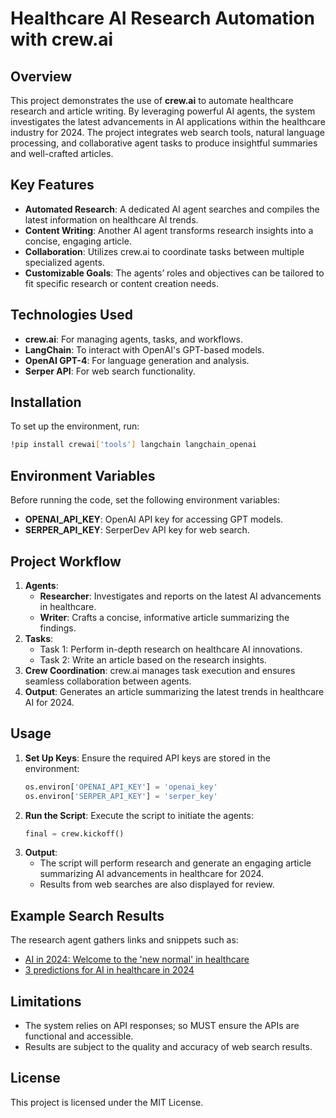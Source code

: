 # Healthcare AI Research Automation with crew.ai

## Overview
This project demonstrates the use of **crew.ai** to automate healthcare research and article writing. By leveraging powerful AI agents, the system investigates the latest advancements in AI applications within the healthcare industry for 2024. The project integrates web search tools, natural language processing, and collaborative agent tasks to produce insightful summaries and well-crafted articles.

## Key Features
- **Automated Research**: A dedicated AI agent searches and compiles the latest information on healthcare AI trends.
- **Content Writing**: Another AI agent transforms research insights into a concise, engaging article.
- **Collaboration**: Utilizes crew.ai to coordinate tasks between multiple specialized agents.
- **Customizable Goals**: The agents’ roles and objectives can be tailored to fit specific research or content creation needs.

## Technologies Used
- **crew.ai**: For managing agents, tasks, and workflows.
- **LangChain**: To interact with OpenAI's GPT-based models.
- **OpenAI GPT-4**: For language generation and analysis.
- **Serper API**: For web search functionality.

## Installation
To set up the environment, run:
```bash
!pip install crewai['tools'] langchain langchain_openai
```

## Environment Variables
Before running the code, set the following environment variables:
- **OPENAI_API_KEY**: OpenAI API key for accessing GPT models.
- **SERPER_API_KEY**: SerperDev API key for web search.

## Project Workflow
1. **Agents**:
   - **Researcher**: Investigates and reports on the latest AI advancements in healthcare.
   - **Writer**: Crafts a concise, informative article summarizing the findings.
2. **Tasks**:
   - Task 1: Perform in-depth research on healthcare AI innovations.
   - Task 2: Write an article based on the research insights.
3. **Crew Coordination**: crew.ai manages task execution and ensures seamless collaboration between agents.
4. **Output**: Generates an article summarizing the latest trends in healthcare AI for 2024.

## Usage
1. **Set Up Keys**:
   Ensure the required API keys are stored in the environment:
   ```python
   os.environ['OPENAI_API_KEY'] = 'openai_key'
   os.environ['SERPER_API_KEY'] = 'serper_key'
   ```
2. **Run the Script**:
   Execute the script to initiate the agents:
   ```python
   final = crew.kickoff()
   ```
3. **Output**:
   - The script will perform research and generate an engaging article summarizing AI advancements in healthcare for 2024.
   - Results from web searches are also displayed for review.

## Example Search Results
The research agent gathers links and snippets such as:
- [AI in 2024: Welcome to the 'new normal' in healthcare](https://www.healthcareitnews.com/news/ai-2024-welcome-new-normal-healthcare)
- [3 predictions for AI in healthcare in 2024](https://blog.google/technology/health/google-ai-and-health/3-predictions-for-ai-in-healthcare-in-2024/)

## Limitations
- The system relies on API responses; so MUST ensure the APIs are functional and accessible.
- Results are subject to the quality and accuracy of web search results.

## License
This project is licensed under the MIT License.
